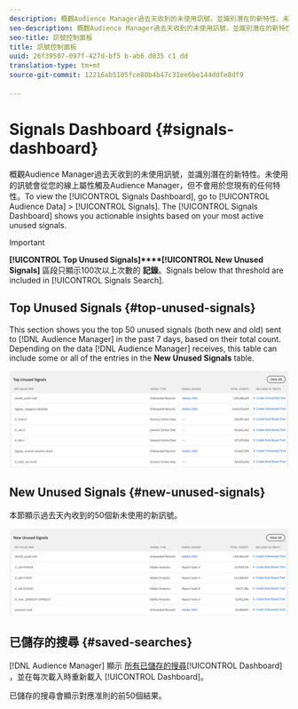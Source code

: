 ```yaml
---
description: 概觀Audience Manager過去天收到的未使用訊號，並識別潛在的新特性。未使用的訊號會從您的線上屬性觸及Audience Manager，但不會用於您現有的任何特性。若要檢視「訊號控制面板」，請前往「對象資料>訊號」。「訊號儀表板」會根據您最活躍的未使用訊號，向您顯示可執行的深入資訊。
seo-description: 概觀Audience Manager過去天收到的未使用訊號，並識別潛在的新特性。未使用的訊號會從您的線上屬性觸及Audience Manager，但不會用於您現有的任何特性。若要檢視「訊號控制面板」，請前往「對象資料>訊號」。「訊號儀表板」會根據您最活躍的未使用訊號，向您顯示可執行的深入資訊。
seo-title: 訊號控制面板
title: 訊號控制面板
uuid: 26f39507-097f-427d-bf5 b-ab6 d035 c1 dd
translation-type: tm+mt
source-git-commit: 12216ab5105fce80b4b47c31ee6be144ddfe8df9

---
```



# Signals Dashboard {#signals-dashboard}

概觀Audience Manager過去天收到的未使用訊號，並識別潛在的新特性。未使用的訊號會從您的線上屬性觸及Audience Manager，但不會用於您現有的任何特性。To view the [!UICONTROL Signals Dashboard], go to [!UICONTROL Audience Data] &gt; [!UICONTROL Signals]. The [!UICONTROL Signals Dashboard] shows you actionable insights based on your most active unused signals.

>[!IMPORTANT]
>
>**[!UICONTROL Top Unused Signals]****[!UICONTROL New Unused Signals]** 區段只顯示100次以上次數的 **記錄**。Signals below that threshold are included in [!UICONTROL Signals Search].

## Top Unused Signals {#top-unused-signals}

This section shows you the top 50 unused signals (both new and old) sent to [!DNL Audience Manager] in the past 7 days, based on their total count. Depending on the data [!DNL Audience Manager] receives, this table can include some or all of the entries in the **New Unused Signals** table.

![](assets/signals-top-unused.png)

## New Unused Signals {#new-unused-signals}

本節顯示過去天內收到的50個新未使用的新訊號。

![](assets/signals-new-unused.png)

## 已儲存的搜尋 {#saved-searches}

[!DNL Audience Manager] 顯示 [所有已儲存的搜尋](../../features/data-explorer/data-explorer-signals-search/data-explorer-save-search.md)[!UICONTROL Dashboard] ，並在每次載入時重新載入 [!UICONTROL Dashboard]。

已儲存的搜尋會顯示對應准則的前50個結果。